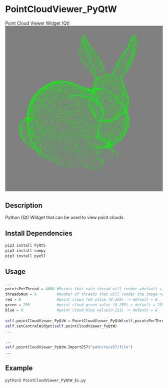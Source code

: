 # PointCloudViewer_PyQtW
Point Cloud Viewer Widget (Qt)
![Bunny](./Images/bunny.png)

##  Description
Python (Qt) Widget that can be used to view point clouds.

##  Install Dependencies

```bash
pip3 install PyQt5
pip3 install numpy
pip3 install pye57

```

##  Usage
```python
...
pointsPerThread = 4000 #Points that each thread will render->default = 4000
threadsNum = 4         #Number of threads that will render the image->default = 4
red = 0                #point cloud red value (0-255) -> default = 0
green = 255            #point cloud green value (0-255)-> default = 255
blue = 0               #point cloud blue value(0-255) -> default = 0

self.pointCloudViewer_PyQtW = PointCloudViewer_PyQtW(self,pointsPerThread,threadsNum,red,green,blue)
self.setCentralWidget(self.pointCloudViewer_PyQtW)
...

...
self.pointCloudViewer_PyQtW.ImportE57("path/to/e57/file")
...

```

## Example
```bash
python3 PointCloudViewer_PyQtW_Ex.py
```
